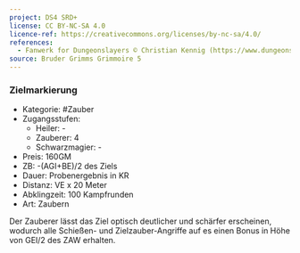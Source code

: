 ```yaml
---
project: DS4 SRD+
license: CC BY-NC-SA 4.0
licence-ref: https://creativecommons.org/licenses/by-nc-sa/4.0/
references: 
  - Fanwerk for Dungeonslayers © Christian Kennig (https://www.dungeonslayers.net/)
source: Bruder Grimms Grimmoire 5
---
```


### Zielmarkierung

- Kategorie: #Zauber
- Zugangsstufen:
  - Heiler: -
  - Zauberer: 4
  - Schwarzmagier: -
- Preis: 160GM
- ZB: -(AGI+BE)/2 des Ziels
- Dauer: Probenergebnis in KR
- Distanz: VE x 20 Meter
- Abklingzeit: 100 Kampfrunden
- Art: Zaubern

Der Zauberer lässt das Ziel optisch deutlicher und schärfer erscheinen, wodurch alle Schießen- und Zielzauber-Angriffe auf es einen Bonus in Höhe von GEI/2 des ZAW erhalten.


